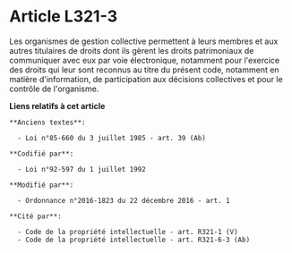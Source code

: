 # Article L321-3

Les organismes de gestion collective permettent à leurs membres et aux autres titulaires de droits dont ils gèrent les droits
patrimoniaux de communiquer avec eux par voie électronique, notamment pour l'exercice des droits qui leur sont reconnus au
titre du présent code, notamment en matière d'information, de participation aux décisions collectives et pour le contrôle de
l'organisme.

**Liens relatifs à cet article**

	**Anciens textes**:

	  - Loi n°85-660 du 3 juillet 1985 - art. 39 (Ab)

	**Codifié par**:

	  - Loi n°92-597 du 1 juillet 1992

	**Modifié par**:

	  - Ordonnance n°2016-1823 du 22 décembre 2016 - art. 1

	**Cité par**:

	  - Code de la propriété intellectuelle - art. R321-1 (V)
	  - Code de la propriété intellectuelle - art. R321-6-3 (Ab)
